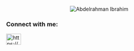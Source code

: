 <p align="center"> <img src="https://komarev.com/ghpvc/?username=AbdelrhmanJaber&label=Profile%20views&color=0e75b6&style=flat" alt="Abdelrahman Ibrahim" /> </p>



<h3 align="left">Connect with me:</h3>
<p align="left">
<a href="https://www.linkedin.com/in/abdelrhman-ibrahim-7a9a70247/" target="blank"><img align="center" src="https://raw.githubusercontent.com/rahuldkjain/github-profile-readme-generator/master/src/images/icons/Social/linked-in-alt.svg" alt="https://www.linkedin.com/in/abdelrhman-ibrahim-7a9a70247/" height="30" width="40" /></a>
</p>

